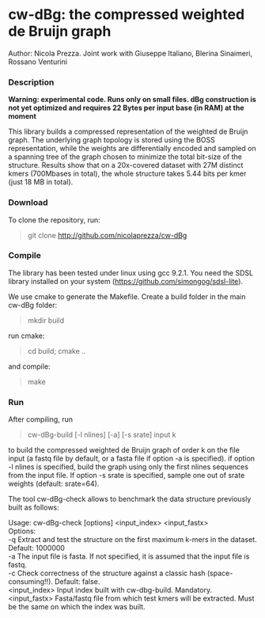 # cw-dBg: the compressed weighted de Bruijn graph

Author: Nicola Prezza. Joint work with Giuseppe Italiano, Blerina Sinaimeri, Rossano Venturini

### Description

**Warning: experimental code. Runs only on small files. dBg construction is not yet optimized and requires 22 Bytes per input base (in RAM) at the moment**

This library builds a compressed representation of the weighted de Bruijn graph. The underlying graph topology is stored using the BOSS representation, while the weights are differentially encoded and sampled on a spanning tree of the graph chosen to minimize the total bit-size of the structure. Results show that on a 20x-covered dataset with 27M distinct kmers (700Mbases in total), the whole structure takes 5.44 bits per kmer (just 18 MB in total).

### Download

To clone the repository, run:

> git clone http://github.com/nicolaprezza/cw-dBg

### Compile

The library has been tested under linux using gcc 9.2.1. You need the SDSL library installed on your system (https://github.com/simongog/sdsl-lite).

We use cmake to generate the Makefile. Create a build folder in the main cw-dBg folder:

> mkdir build

run cmake:

> cd build; cmake ..

and compile:

> make

### Run

After compiling, run 

>  cw-dBg-build [-l nlines] [-a] [-s srate] input k

to build the compressed weighted de Bruijn graph of order k on the file input (a fastq file by default, or a fasta file if option -a is specified). if option -l nlines is specified, build the graph using only the first nlines sequences from the input file. If option -s srate is specified, sample one out of srate weights (default: srate=64).

The tool cw-dBg-check allows to benchmark the data structure previously built as follows:  

Usage: cw-dBg-check [options] <input_index> <input_fastx>  
Options:  
   -q <arg>            Extract and test the structure on the first maximum <arg> k-mers in the dataset. Default: 1000000  
   -a                  The input file is fasta. If not specified, it is assumed that the input file is fastq.  
   -c                  Check correctness of the structure against a classic hash (space-consuming!!). Default: false.  
   <input_index>       Input index built with cw-dbg-build. Mandatory.  
   <input_fastx>       Fasta/fastq file from which test kmers will be extracted. Must be the same on which the index was built.  
